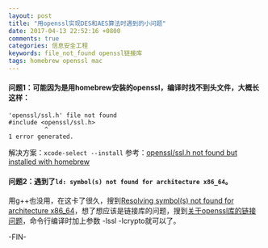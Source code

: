 ```yaml
---
layout: post
title: "用openssl实现DES和AES算法时遇到的小问题"
date: 2017-04-13 22:52:16 +0800
comments: true
categories: 信息安全工程
keywords: file_not_found openssl链接库
tags: homebrew openssl mac
---
```

#### 问题1：可能因为是用homebrew安装的openssl，编译时找不到头文件，大概长这样：
```
'openssl/ssl.h' file not found
#include <openssl/ssl.h>
          ^
1 error generated.
```
解决方案：`xcode-select --install`
参考：[openssl/ssl.h not found but installed with homebrew](http://stackoverflow.com/questions/34178988/openssl-ssl-h-not-found-but-installed-with-homebrew)

<!--more-->

#### 问题2：遇到了`ld: symbol(s) not found for architecture x86_64`。
用g++也没用，在这卡了很久，搜到[Resolving symbol(s) not found for architecture x86_64](https://swift.unicorn.tv/articles/resolving-symbol-s-not-found-for-architecture-x86_64)，想了想应该是链接库的问题，搜到[关于openssl库的链接问题](http://blog.sina.com.cn/s/blog_45497dfa0100nxi3.html)，命令行编译时加上参数 -lssl -lcrypto就可以了。

-FIN-

